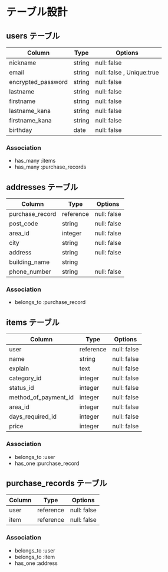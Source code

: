 # テーブル設計

## users テーブル
| Column            | Type      | Options                    |
| --------------    | ------    | ----------------------     |
| nickname          | string    | null: false                |
| email             | string    | null: false ,  Unique:true |
| encrypted_password| string    | null: false                |
| lastname          | string    | null: false                |
| firstname         | string    | null: false                |
| lastname_kana     | string    | null: false                |
| firstname_kana    | string    | null: false                |
| birthday          | date      | null: false                |
### Association
- has_many :items
- has_many :purchase_records

## addresses テーブル
| Column          | Type     | Options     |
| --------------  | ------   | ---------   |
| purchase_record | reference| null: false |
| post_code       | string   | null: false |
| area_id         | integer  | null: false |
| city            | string   | null: false |
| address         | string   | null: false |
| building_name   | string   |             |
| phone_number    | string   | null: false |
### Association
- belongs_to :purchase_record

## items テーブル
| Column              | Type     | Options     |
| --------------      | ------   | ---------   |
| user                | reference| null: false |
| name                | string   | null: false |
| explain             | text     | null: false |
| category_id         | integer  | null: false |
| status_id           | integer  | null: false |
| method_of_payment_id| integer  | null: false |
| area_id             | integer  | null: false |
| days_required_id    | integer  | null: false |
| price               | integer  | null: false |
### Association
- belongs_to :user
- has_one :purchase_record

## purchase_records テーブル
| Column  | Type     | Options    |
| ------- | ------   | ---------  |
| user    | reference| null: false|
| item    | reference| null: false|
### Association
- belongs_to :user
- belongs_to :item
- has_one :address